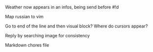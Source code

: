 ﻿Weather now appears in an infos, being send before #!d

Map russian to vim

Go to end of the line and then visual block? Where do cursors appear?

Reply by searching image for consistency

Markdown chores file